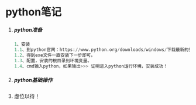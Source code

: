 # python笔记

1. ##### python准备

   ```python
   1、安装
   1.1、到python官网：https://www.python.org/downloads/windows/下载最新的安装包
   1.2、得到exe文件一直安装下一步即可。
   1.3、配置，安装的根目录到环境变量。
   1.4、cmd输入python，如果输出>>> 证明进入python运行环境，安装成功！
   ```
   
2. ##### python基础操作

3. 虚位以待！
